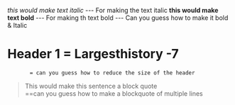 _this would make text italic_ --- For making the text italic
**this would make text bold** --- For making th text bold
                             --- Can you guess how to make it bold & Italic
# Header 1 = Largesthistory -7
           = can you guess how to reduce the size of the header 
> This would make this sentence a block quote   
 ==can you guess how to make a blockquote of multiple lines 